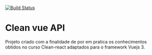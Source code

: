 [![Build Status](https://www.travis-ci.com/souzaarj/clean-vue3.svg?branch=main)](https://www.travis-ci.com/souzaarj/clean-vue3)

# **Clean vue API**

Projeto criado com a finalidade de por em pratica os conhecimentos obtidos no curso Clean-react adaptados para o framework Vuejs 3.

